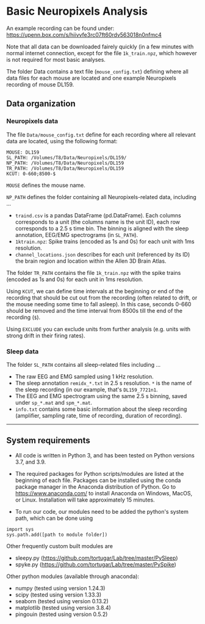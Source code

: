 # Basic Neuropixels Analysis

An example recording can be found under: https://upenn.box.com/s/hiivvfe3rc07ft60rdv563018n0nfmc4

Note that all data can be downloaded fairely quickly (in a few minutes with normal internet connection, except for the file `1k_train.npz`, which however is not required for most basic analyses.

The folder Data contains a text file (`mouse_config.txt`) defining where all data files for each mouse are located and one example Neuropixels recording of mouse DL159.

## Data organization

### Neuropixels data

The file `Data/mouse_config.txt` define for each recording where all relevant data are located, using the following format:

```
MOUSE: DL159
SL_PATH: /Volumes/T8/Data/Neuropixels/DL159/
NP_PATH: /Volumes/T8/Data/Neuropixels/DL159
TR_PATH: /Volumes/T8/Data/Neuropixels/DL159
KCUT: 0-660;8500-$
```

`MOUSE` defines the mouse name. 

`NP_PATH` defines the folder containing all Neuropixels-related data, including ...
  *  `traind.csv` is a pandas DataFrame (pd.DataFrame). Each columns corresponds to a unit (the columns name is the unit ID), each row corresponds to a 2.5 s time bin. The binning is aligned with the sleep annotation, EEG/EMG spectrograms (in `SL_PATH`).
  *  `1ktrain.npz`: Spike trains (encoded as 1s and 0s) for each unit with 1ms resolution.
  *  `channel_locations.json` describes for each unit (referenced by its ID) the brain region and location within the Allen 3D Brain Atlas. 

The folder `TR_PATH` contains the file `1k_train.npz` with the spike trains (encoded as 1s and 0s) for each unit in 1ms resolution.
  
Using `KCUT`, we can define time intervals at the beginning or end of the recording that should be cut out from the recording (often related to drift, or the mouse needing some time to fall asleep). In this case, seconds 0-660 should be removed and the time interval from 8500s till the end of the recording (`$`). 

Using `EXCLUDE` you can exclude units from further analysis (e.g. units with strong drift in their firing rates). 


### Sleep data

The folder `SL_PATH` contains all sleep-related files including ...
* The raw EEG and EMG sampled using 1 kHz resolution.
* The sleep annotation `remidx_*.txt` in 2.5 s resolution. `*` is the name of the sleep recording (in our example, that's `DL159_7721n1`. 
* The EEG and EMG spectrogram using the same 2.5 s binning, saved under `sp_*.mat` and `spm_*.mat`.
* `info.txt` contains some basic information about the sleep recording (amplifier, sampling rate, time of recording, duration of recording).

---

## System requirements 

* All code is written in Python 3, and has been tested on Python versions 3.7, and 3.9.

* The required packages for Python scripts/modules are listed at the beginning of each file. Packages can be installed using the conda package manager in the Anaconda distribution of Python. Go to https://www.anaconda.com/ to install Anaconda on Windows, MacOS, or Linux. Installation will take approximately 15 minutes.

* To run our code, our modules need to be added the python's system path, which can be done using

```
import sys
sys.path.add([path to module folder])
```

Other frequently custom built modules are
* sleepy.py (https://github.com/tortugar/Lab/tree/master/PySleep)
* spyke.py (https://github.com/tortugar/Lab/tree/master/PySpike)

Other python modules (available through anaconda):
* numpy (tested using version 1.24.3)
* scipy (tested using version 1.33.3)
* seaborn (tested using version 0.13.2)
* matplotlib (tested using version 3.8.4)
* pingouin (tested using version 0.5.2)

